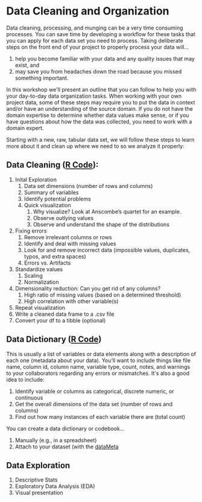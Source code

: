 # Data Cleaning and Organization

Data cleaning, processing, and munging can be a very time consuming processes. You can save time by developing a workflow for these tasks that you can apply for each data set you need to process. Taking deliberate steps on the front end of your project to properly process your data will...

  1. help you become familiar with your data and any quality issues that may exist, and
  2. may save you from headaches down the road because you missed something important.

In this workshop we'll present an outline that you can follow to help you with your day-to-day data organization tasks. When working with your own project data, some of these steps may require you to put the data in context and/or have an understanding of the source domain. If you do not have the domain expertise to determine whether data values make sense, or if you have questions about how the data was collected, you need to work with a domain expert.

Starting with a new, raw, tabular data set, we will follow these steps to learn more about it and clean up where we need to so we analyze it properly:

## Data Cleaning ([R Code](https://github.com/carsonicator/data-cleaning-with-r/blob/master/data_cleaning_and_exploration.r)):
1. Inital Exploration
   1. Data set dimensions (number of rows and columns)
   2. Summary of variables
   3. Identify potential problems
   4. Quick visualization
      1. Why visualize? Look at Anscombe’s quartet for an example.
      2. Observe outlying values
      3. Observe and understand the shape of the distributions
2. Fixing errors
   1. Remove irrelevant columns or rows
   2. Identify and deal with missing values
   3. Look for and remove incorrect data (impossible values, duplicates, typos, and extra spaces)
   4. Errors vs. Artifacts
3. Standardize values
   1. Scaling
   2. Normalization
4. Dimensionality reduction: Can you get rid of any columns?
   1. High ratio of missing values (based on a determined threshold)
   2. High correlation with other variable(s)
5. Repeat visualization
6. Write a cleaned data frame to a .csv file
7. Convert your df to a tibble (optional)

## Data Dictionary ([R Code](https://github.com/carsonicator/data-cleaning-with-r/blob/master/create_data_dictionary.r))
This is usually a list of variables or data elements along with a description of each one (metadata about your data). You’ll want to include things like file name, column id, column name, variable type, count, notes, and warnings to your collaborators regarding any errors or mismatches. It's also a good idea to include:

1. Identify variable or columns as categorical, discrete numeric, or continuous
2. Get the overall dimensions of the data set (number of rows and columns)
3. Find out how many instances of each variable there are (total count)

You can create a data dictionary or codebook...
   1. Manually (e.g., in a spreadsheet)
   2. Attach to your dataset (with the [dataMeta](https://cran.r-project.org/web/packages/dataMeta/vignettes/dataMeta_Vignette.html)

## Data Exploration
1. Descriptive Stats
2. Exploratory Data Analysis (EDA)
3. Visual presentation
